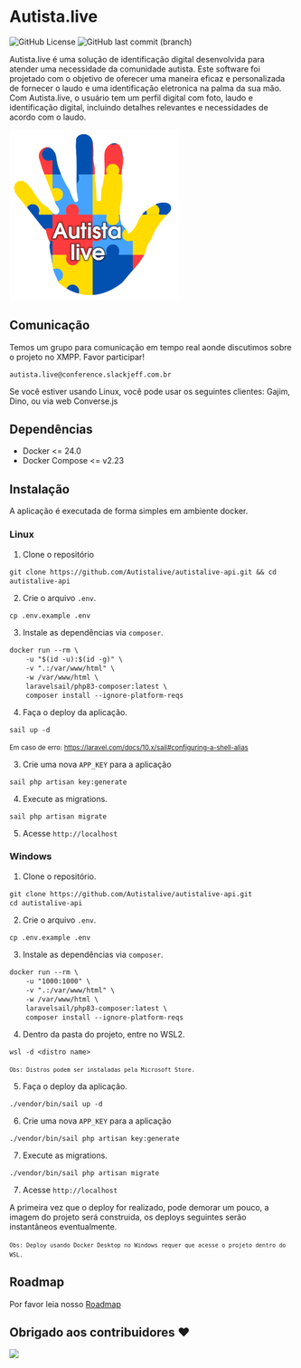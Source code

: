 # Autista.live

![GitHub License](https://img.shields.io/github/license/autistalive/autistalive-api)
![GitHub last commit (branch)](https://img.shields.io/github/last-commit/autistalive/autistalive-api/main)


Autista.live é uma solução de identificação digital desenvolvida para atender uma necessidade da comunidade autista. Este software foi projetado com o objetivo de oferecer uma maneira eficaz e personalizada de fornecer o laudo e uma identificação eletronica na palma da sua mão.
Com Autista.live, o usuário tem um perfil digital com foto, laudo e identificação digital, incluindo detalhes relevantes e necessidades de acordo com o laudo. 

<img src="logo.png" alt="Logo Projeto" style="width:300px;"/>

## Comunicação
Temos um grupo para comunicação em tempo real aonde discutimos sobre o projeto no XMPP.
Favor participar!

```
autista.live@conference.slackjeff.com.br
```
Se você estiver usando Linux, você pode usar os seguintes clientes: Gajim, Dino, ou via web Converse.js

## Dependências

- Docker <= 24.0
- Docker Compose <= v2.23

## Instalação

A aplicação é executada de forma simples em ambiente docker.

### Linux

1. Clone o repositório
```
git clone https://github.com/Autistalive/autistalive-api.git && cd autistalive-api
```

2. Crie o arquivo `.env`.
```
cp .env.example .env
```

3. Instale as dependências via `composer`.
```
docker run --rm \
    -u "$(id -u):$(id -g)" \
    -v ".:/var/www/html" \
    -w /var/www/html \
    laravelsail/php83-composer:latest \
    composer install --ignore-platform-reqs
```

4. Faça o deploy da aplicação.
```
sail up -d
```
<small>Em caso de erro: https://laravel.com/docs/10.x/sail#configuring-a-shell-alias</small>

3. Crie uma nova `APP_KEY` para a aplicação
```
sail php artisan key:generate
```

4. Execute as migrations.
```
sail php artisan migrate
```

5. Acesse `http://localhost`

### Windows

1. Clone o repositório.
```
git clone https://github.com/Autistalive/autistalive-api.git
cd autistalive-api
```

2. Crie o arquivo `.env`.
```
cp .env.example .env
```

3. Instale as dependências via `composer`.
```
docker run --rm \
    -u "1000:1000" \
    -v ".:/var/www/html" \
    -w /var/www/html \
    laravelsail/php83-composer:latest \
    composer install --ignore-platform-reqs
```

4. Dentro da pasta do projeto, entre no WSL2.
```
wsl -d <distro name>
```
<small>`Obs: Distros podem ser instaladas pela Microsoft Store.`</small>

5. Faça o deploy da aplicação.
```
./vendor/bin/sail up -d
```

6. Crie uma nova `APP_KEY` para a aplicação
```
./vendor/bin/sail php artisan key:generate
```
7. Execute as migrations.
```
./vendor/bin/sail php artisan migrate
```

7. Acesse `http://localhost`

A primeira vez que o deploy for realizado, pode demorar um pouco, a imagem do projeto será construida, os deploys seguintes serão instantâneos eventualmente.

<small>`Obs: Deploy usando Docker Desktop no Windows requer que acesse o projeto dentro do WSL.`</small>

## Roadmap
Por favor leia nosso [Roadmap](ROADMAP.md)

## Obrigado aos contribuidores ❤

<a href = "https://github.com/Autistalive/web/graphs/contributors">
  <img src = "https://contrib.rocks/image?repo=Autistalive/autistalive-api"/>
</a>
